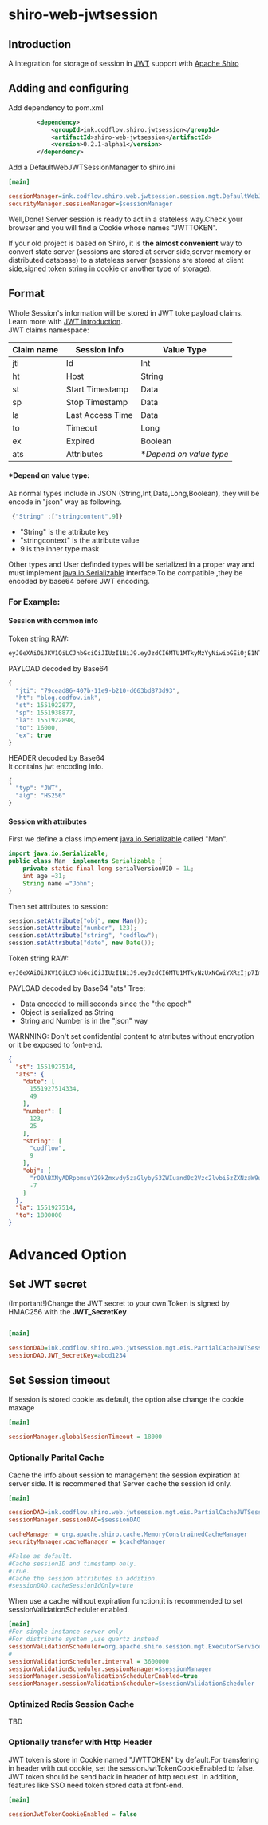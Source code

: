 # shiro-web-jwtsession

## Introduction
A integration for storage of session in [JWT](https://jwt.io/)  support with  [Apache Shiro](http://shiro.apache.org)

## Adding and configuring 

Add dependency to pom.xml

```xml
		<dependency>
			<groupId>ink.codflow.shiro.jwtsession</groupId>
			<artifactId>shiro-web-jwtsession</artifactId>
			<version>0.2.1-alpha1</version>
		</dependency>
```

Add a  DefaultWebJWTSessionManager to shiro.ini

```ini
[main]

sessionManager=ink.codflow.shiro.web.jwtsession.session.mgt.DefaultWebJWTSessionManager
securityManager.sessionManager=$sessionManager

```

Well,Done! 
Server session is ready to act in a stateless way.Check your browser and you will find a Cookie whose names "JWTTOKEN". 

If your old project is based on Shiro, it is **the almost convenient** way to convert  state server (sessions are stored at server side,server memory or distributed database) to a stateless server (sessions are stored at client side,signed token string in cookie or another type of storage).

## Format

Whole Session's information will be stored in JWT toke payload claims. Learn more with [JWT introduction](https://jwt.io/introduction/).  
JWT claims namespace:  

|  Claim name | Session info         | Value Type |  
|--------|-----------------------|-----------|  
|jti       |Id                      |Int         |  
|ht        |Host                    |String      |    
|st        |Start Timestamp         |Data        |  
|sp        |Stop Timestamp          |Data        |  
|la        |Last Access Time        |Data        |  
|to        |Timeout                 |Long        |  
|ex        |Expired                 |Boolean     | 
|ats       |Attributes              |**Depend on value type*|  

#### *Depend on value type:  
As normal types include in JSON (String,Int,Data,Long,Boolean), they will be encode in "json" way as following.  

```js
 {"String" :["stringcontent",9]}
```
* "String" is the attribute key
* "stringcontext" is the attribute value
* 9 is the inner type mask

Other types and User definded types will be serialized in a proper way and must implement [java.io.Serializable](https://docs.oracle.com/javase/6/docs/api/java/io/Serializable.html) interface.To be compatible ,they be encoded by base64 before JWT encoding.

 
### For Example:
#### Session with common info   
Token string RAW:
```txt
eyJ0eXAiOiJKV1QiLCJhbGciOiJIUzI1NiJ9.eyJzdCI6MTU1MTkyMzYyNiwibGEiOjE1NTE5MjM2MjYsInRvIjoxNjAwMCwiaHQiOiJibG9nLmNvZGZvdy5pbmsiLCJqdGkiOiI3OWNlYWQ4Ni00MDdiLTExZTktYjIxMC1kNjYzYmQ4NzNkOTMifQ.iSEbJWhVPUnXlcnALixt8t8CLpYceiNjTLKpRbv5YHE
```
PAYLOAD decoded by Base64 
```js
{
  "jti": "79cead86-407b-11e9-b210-d663bd873d93",
  "ht": "blog.codfow.ink",
  "st": 1551922877,
  "sp": 1551938877,
  "la": 1551922898,
  "to": 16000,
  "ex": true
}

```

HEADER decoded by Base64   
It contains jwt encoding info.
```js
{
  "typ": "JWT",
  "alg": "HS256"
}
```
#### Session with attributes

First we define a class implement [java.io.Serializable](https://docs.oracle.com/javase/6/docs/api/java/io/Serializable.html) called "Man".

```java
import java.io.Serializable;
public class Man  implements Serializable {
    private static final long serialVersionUID = 1L;
    int age =31;
    String name ="John";
}
```
Then set attributes to session:

```java
session.setAttribute("obj", new Man());
session.setAttribute("number", 123);
session.setAttribute("string", "codflow");
session.setAttribute("date", new Date());
```
Token string RAW:

```txt
eyJ0eXAiOiJKV1QiLCJhbGciOiJIUzI1NiJ9.eyJzdCI6MTU1MTkyNzUxNCwiYXRzIjp7ImRhdGUiOlsxNTUxOTI3NTE0MzM0LDQ5XSwibnVtYmVyIjpbMTIzLDI1XSwic3RyaW5nIjpbImNvZGZsb3ciLDldLCJvYmoiOlsick8wQUJYTnlBRFJwYm1zdVkyOWtabXh2ZHk1emFHbHlieTUzWldJdWFuZDBjMlZ6YzJsdmJpNXpaWE56YVc5dUxtMW5kQzVsYVhNdVRXRnVBQUFBQUFBQUFBRUNBQUpKQUFOaFoyVk1BQVJ1WVcxbGRBQVNUR3BoZG1FdmJHRnVaeTlUZEhKcGJtYzdlSEFBQUFBZmRBQUVTbTlvYmc9PSIsLTddfSwibGEiOjE1NTE5Mjc1MTQsInRvIjoxODAwMDAwfQ.W7-Y1x9SbQQeuwXqc0EUdFdaN8friv7Z456KZ0JkWZs
```


PAYLOAD decoded by Base64 
"ats" Tree:
* Data encoded to milliseconds since the "the epoch"
* Object is serialized as String
* String and Number is in the "json" way  
   
WARNNING: Don't set confidential content to atrributes without encryption or it be exposed to font-end.

```json
{
  "st": 1551927514,
  "ats": {
    "date": [
      1551927514334,
      49
    ],
    "number": [
      123,
      25
    ],
    "string": [
      "codflow",
      9
    ],
    "obj": [
      "rO0ABXNyADRpbmsuY29kZmxvdy5zaGlyby53ZWIuand0c2Vzc2lvbi5zZXNzaW9uLm1ndC5laXMuTWFuAAAAAAAAAAECAAJJAANhZ2VMAARuYW1ldAASTGphdmEvbGFuZy9TdHJpbmc7eHAAAAAfdAAESm9obg==",
      -7
    ]
  },
  "la": 1551927514,
  "to": 1800000
}
```

# Advanced Option

## Set JWT secret 

(Important!)Change the JWT secret to your own.Token is signed by HMAC256 with the **JWT_SecretKey**
```ini

[main]

sessionDAO=ink.codflow.shiro.web.jwtsession.mgt.eis.PartialCacheJWTSessionDAO
sessionDAO.JWT_SecretKey=abcd1234

```

## Set Session timeout
If session is stored cookie as default, the option alse change the cookie maxage
```ini
[main]

sessionManager.globalSessionTimeout = 18000

```


### Optionally Parital Cache 
Cache the info about session to management the session expiration at server side.
It is recommened that Server cache the session id only.

```ini
[main]

sessionDAO=ink.codflow.shiro.web.jwtsession.mgt.eis.PartialCacheJWTSessionDAO
sessionManager.sessionDAO=$sessionDAO

cacheManager = org.apache.shiro.cache.MemoryConstrainedCacheManager
securityManager.cacheManager = $cacheManager

#False as default.
#Cache sessionID and timestamp only.
#True.
#Cache the session attributes in addition.    
#sessionDAO.cacheSessionIdOnly=ture

```
When use a cache without expiration function,it is recommended to set sessionValidationScheduler enabled.
```ini
[main]
#For single instance server only
#For distribute system ,use quartz instead 
sessionValidationScheduler=org.apache.shiro.session.mgt.ExecutorServiceSessionValidationScheduler
#
sessionValidationScheduler.interval = 3600000
sessionValidationScheduler.sessionManager=$sessionManager
sessionManager.sessionValidationSchedulerEnabled=true
sessionManager.sessionValidationScheduler=$sessionValidationScheduler

```

### Optimized Redis Session Cache

TBD

### Optionally transfer with Http Header  

JWT token is store in Cookie named "JWTTOKEN" by default.For transfering in header with out cookie, set the sessionJwtTokenCookieEnabled to false.  
JWT token should be send back in header of http request. In addition, features like SSO need token stored data at font-end.
```ini
[main]

sessionJwtTokenCookieEnabled = false
```  



